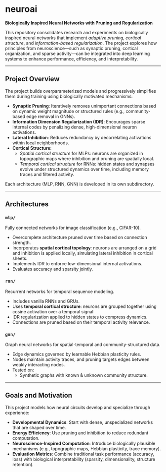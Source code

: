 # neuroai

**Biologically Inspired Neural Networks with Pruning and Regularization**

This repository consolidates research and experiments on biologically inspired neural networks that implement *adaptive pruning*, *cortical structure*, and *information-based regularization*. The project explores how principles from neuroscience—such as synaptic pruning, cortical organization, and sparse activity—can be integrated into deep learning systems to enhance performance, efficiency, and interpretability.

---

## Project Overview

The project builds overparameterized models and progressively simplifies them during training using biologically motivated mechanisms:

- **Synaptic Pruning**: Iteratively removes unimportant connections based on dynamic weight magnitude or structured rules (e.g., community-based edge removal in GNNs).
- **Information Dimension Regularization (IDR)**: Encourages sparse internal codes by penalizing dense, high-dimensional neuron activations.
- **Lateral Inhibition**: Reduces redundancy by decorrelating activations within local neighborhoods.
- **Cortical Structure**:  
  - *Spatial cortical structure* for MLPs: neurons are organized in topographic maps where inhibition and pruning are spatially local.  
  - *Temporal cortical structure* for RNNs: hidden states and synapses evolve under structured dynamics over time, including memory traces and filtered activity.

Each architecture (MLP, RNN, GNN) is developed in its own subdirectory.

---

## Architectures

### `mlp/`
Fully connected networks for image classification (e.g., CIFAR-10).

- Overcomplete architecture pruned over time based on connection strength.
- Incorporates **spatial cortical topology**: neurons are arranged on a grid and inhibition is applied locally, simulating lateral inhibition in cortical sheets.
- Implements IDR to enforce low-dimensional internal activations.
- Evaluates accuracy and sparsity jointly.

### `rnn/`
Recurrent networks for temporal sequence modeling.

- Includes vanilla RNNs and GRUs.
- Uses **temporal cortical structure**: neurons are grouped together using cosine activation over a temporal signal
- IDR regularization applied to hidden states to compress dynamics.
- Connections are pruned based on their temporal activity relevance.

### `gnn/`
Graph neural networks for spatial-temporal and community-structured data.

- Edge dynamics governed by learnable Hebbian plasticity rules.
- Nodes maintain activity traces, and pruning targets edges between weakly interacting nodes.
- Tested on:
  - Synthetic graphs with known & unknown community structure.

---

## Goals and Motivation

This project models how neural circuits develop and specialize through experience:

- **Developmental Dynamics**: Start with dense, unspecialized networks that are shaped over time.
- **Energy Efficiency**: Use pruning and inhibition to reduce redundant computation.
- **Neuroscience-Inspired Computation**: Introduce biologically plausible mechanisms (e.g., topographic maps, Hebbian plasticity, trace memory).
- **Evaluation Metrics**: Combine traditional task performance (accuracy, loss) with biological interpretability (sparsity, dimensionality, structure retention).